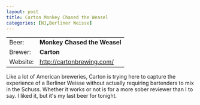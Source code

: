 ```yaml
---
layout: post
title: Carton Monkey Chased the Weasel
categories: [NJ,Berliner Weisse]
---
```


|          |                              |
|----------|------------------------------|
| Beer:    | __Monkey Chased the Weasel__ |
| Brewer:  | __Carton__                   |
| Website: | <http://cartonbrewing.com/>  |

Like a lot of American breweries, Carton is trying here to capture the experience of a Berliner Weisse without actually requiring bartenders to mix in the Schuss. Whether it works or not is for a more sober reviewer than I to say. I liked it, but it's my last beer for tonight.
